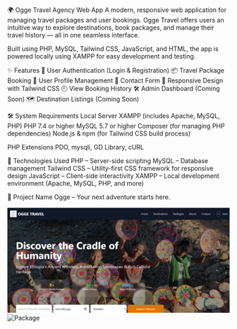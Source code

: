 🌍 Ogge Travel Agency Web App
A modern, responsive web application for managing travel packages and user bookings. Ogge Travel offers users an intuitive way to explore destinations, book packages, and manage their travel history — all in one seamless interface.

Built using PHP, MySQL, Tailwind CSS, JavaScript, and HTML, the app is powered locally using XAMPP for easy development and testing.

✨ Features
🔐 User Authentication (Login & Registration)
📦 Travel Package Booking
👤 User Profile Management
📩 Contact Form
📱 Responsive Design with Tailwind CSS
🕘 View Booking History
🛠️ Admin Dashboard (Coming Soon)
🗺️ Destination Listings (Coming Soon)

🛠️ System Requirements
Local Server
XAMPP (includes Apache, MySQL, PHP)
PHP 7.4 or higher
MySQL 5.7 or higher
Composer (for managing PHP dependencies)
Node.js & npm (for Tailwind CSS build process)

PHP Extensions
PDO, mysqli, GD Library, cURL

🚀 Technologies Used
PHP – Server-side scripting
MySQL – Database management
Tailwind CSS – Utility-first CSS framework for responsive design
JavaScript – Client-side interactivity
XAMPP – Local development environment (Apache, MySQL, PHP, and more)

📌 Project Name
Ogge – Your next adventure starts here.

![Ogge Website](image.png)
![Package ](image-1.png)